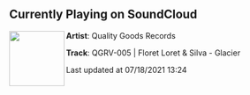 ## Currently Playing on SoundCloud

[<img align="left" width="100" src="https://i1.sndcdn.com/artworks-NiVEp9uS2Y9ze1Oz-Wi1p1w-t500x500.jpg">](https://soundcloud.com/qualitygoodsrecs/qgrv-005-floret-loret-silva-glacier)

**Artist**: Quality Goods Records 

**Track**: QGRV-005 | Floret Loret & Silva - Glacier

Last updated at 07/18/2021 13:24
